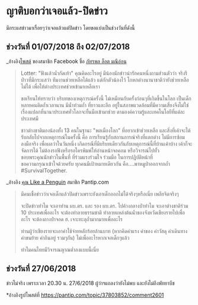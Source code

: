---
---

# ญาติบอกว่าเจอแล้ว-ปิดข่าว

มีกระแสข่าวมาเรื่อยๆว่าเจอแล้วแต่ปิดข่าว โดยขอแบ่งเป็นช่วงวันที่ดังนี้

## ช่วงวันที่ 01/07/2018 ถึง 02/07/2018

_อ้างอิง[โพสต์](https://www.facebook.com/photo.php?fbid=10214539480334043&set=a.1812317500999.2104771.1031855217) ของสมาชิก Facebook ชื่อ [ภัทรพล ล็อต มณีอ่อน](https://www.facebook.com/Lotterwildlifevet)

> Lotter: "ฟังแล้วน้ำกัดเท้า" คุณคิดอะไรอยู่ มีน้องนักข่าวน่ารักคนหนึ่งถามส่วนตัวว่า จริงรึป่าวที่มีกระแสว่า ทีมงานช่วยเหลือได้แล้ว แต่กักตัวน้องไว้ โกหกต่างนานาชาติว่ายังช่วยเหลือไม่ได้ เพื่อให้ต่างประเทศช่วยเข้ามาเหลือเรา 
>
> ขอเรียนให้ทราบว่า บริบทของเหตุการณ์ครั้งนี้ ไม่เหมือนกับครั้งก่อนๆที่เกิดขึ้นในโลก เป็นเด็กหลายคนติดถ้ำเวลานาน มีน้ำท่วมถ้ำ ที่ยาวและลึก อยู่ในสภาพแวดล้อมที่มีความเสี่ยงจึงไม่ใช่เรื่องแปลกที่นานาประเทศทั่วโลกจะยื่นมือเข้ามาช่วย ตามองค์ความรู้และเทคโนโลยีที่แต่ละประเทศมี 
>
> ชาวต่างชาติมองน้องทั้ง 13 คนในฐานะ "พลเมืองโลก" ที่อยากเข้าช่วยเหลือ และสิ่งที่เค้าจะได้รับกลับไปจากเหตุการณ์ในครั้งนี้ คือ การเรียนรู้กับสถานการณ์จริงที่แตกต่าง ไม่มีการซ้อม ลงมือจริง เพื่อผลว่าในวันหนึ่ง เกิดกรณีที่มีบริบทเดียวกันกับเหตุการณ์นี้ที่บ้านเค้าบ้าง เค้าก็จะจัดการได้ ไม่ต้องรอฟังหรือรอใครพิมพ์ให้อ่านหน้าจอคอม หรือวิจารณ์ไปทั้ว  
> ขอบพระคุณนักข่าวในพื้นที่ ที่ร่วมแรงร่วมใจ ร่วมมือ ในการปฎิบัติหน้าที่  
> ขอความกรุณาเข้าใจด้วยครับ ทุกคนมีเป้าหมายเดียวกัน คือ....พาหมูป่าออกจากถ้ำ  
> #SurvivalTogether.

_อ้างอิง [คุณ Like a Penguin](https://pantip.com/topic/37803852/comment7116) สมาชิก Pantip.com

> มีคนเชื่อข่าวว่าเจอเด็กแล้วปิดข่าวเพราะยังเอาเด็กออกไม่ได้จริงๆหรือเนี่ย  เพลียจิตจริงๆ
>
> จะปิดข่าวทำไม
> จะเอาท่าน ผบ.ตร. และ รอง ผบ.ตร. ไปค้างกลางป่าทำไม
> จะเอาต่างชาติร่วม 10 ประเทศเพื่ออะไร
> จะต้องทำลายธรรมชาติ ทำลายแหล่งต้นน้ำของจังหวัดเชียงรายไปเพื่ออะไร
> จะต้องถางป่าจอด ฮ. เจาะทะลุถ้ำมากมายเพื่ออะไร
>
> ท่านผู้ว่าเชียงรายจะเอาค่าใช้จ่ายหลักร้อยล้านบาท (หากคิดค่าแรง ค่าของ ค่าวัสดุ ค่าเดินทาง ค่าขนย้าย ค่ากินอยู่ รวมๆกัน) ไม่เพื่ออะไรหากเจอเด็กๆแล้ว
>
> ทำไมคนไทยมีวิจารณญาณต่ำลงแบบนี้เนี่ย

## ช่วงวันที่ 27/06/2018

ข่าวไม่จริง เพราะเวลา 20.30 น. 27/6/2018 ผู้ว่าฯแถลงว่ายังไม่พบ และยังไม่ถึงพัทยาบีช

*อ้างอิงรูปโพสต์ที่ https://pantip.com/topic/37803852/comment2601